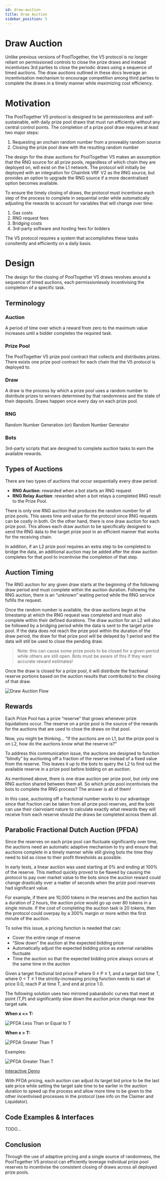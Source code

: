 ```yaml
---
id: draw-auction
title: Draw Auction
sidebar_position: 5
---
```


# Draw Auction

Unlike previous versions of PoolTogether, the V5 protocol is no longer reliant on permissioned controls to close the prize draws and instead incentivises 3rd parties to close the periodic draws using a sequence of timed auctions. The draw auctions outlined in these docs leverage an incentivisation mechanism to encourage competition among third parties to complete the draws in a timely manner while maximizing cost efficiency.

# Motivation
The PoolTogether V5 protocol is designed to be permissionless and self-sustainable, with daily prize pool draws that must run efficiently without any central control points. The completion of a prize pool draw requires at least two major steps:

1. Requesting an onchain random number from a proveably random source
2. Closing the prize pool draw with the resulting random number

The design for the draw auctions for PoolTogether V5 makes an assumption that the RNG source for all prize pools, regardless of which chain they are deployed on, will exist on the L1 network. The protocol will initially be deployed with an integration for Chainlink VRF V2 as the RNG source, but provides an option to upgrade the RNG source if a more decentralised option becomes available.

To ensure the timely closing of draws, the protocol must incentivise each step of the process to complete in sequential order while automatically adjusting the rewards to account for variables that will change over time:

1. Gas costs
2. RNG request fees
3. Bridging costs
4. 3rd-party software and hosting fees for bidders

The V5 protocol requires a system that accomplishes these tasks consitently and efficiently on a daily basis.

# Design
The design for the closing of PoolTogether V5 draws revolves around a sequence of timed auctions, each permissionlessly incentivising the completion of a specific task.

## Terminology

### Auction

A period of time over which a reward from zero to the maximum value increases until a bidder completes the required task.

### Prize Pool

The PoolTogether V5 prize pool contract that collects and distributes prizes. There exists one prize pool contract for each chain that the V5 protocol is deployed to.

### Draw

A draw is the process by which a prize pool uses a random number to distribute prizes to winners determined by that randomness and the state of their deposits. Draws happen once every day on each prize pool.

### RNG

Random Number Generation (or) Random Number Generator

### Bots
3rd-party scripts that are designed to complete auction tasks to earn the available rewards.

## Types of Auctions

There are two types of auctions that occur sequentially every draw period:

- **RNG Auction**: rewarded when a bot starts an RNG request
- **RNG Relay Auction**: rewarded when a bot relays a completed RNG result to the Prize Pool.

There is only one RNG auction that produces the random number for all prize pools. This saves time and value for the protocol since RNG requests can be costly in both. On the other hand, there is one draw auction for each prize pool. This allows each draw auction to be specifically designed to send the RNG data to the target prize pool in an efficient manner that works for the receiving chain.

In addition, if an L2 prize pool requires an extra step to be completed to bridge the data, an additional auction may be added after the draw auction completes for that pool to incentivise the completion of that step.

## Auction Timing

The RNG auction for any given draw starts at the beginning of the following draw period and must complete within the auction duration. Following the RNG auction, there is an “unknown” waiting period while the RNG service fufills the request.

Once the random number is available, the draw auctions begin at the timestamp at which the RNG request was completed and must also complete within their defined durations. The draw auction for an L2 will also be followed by a bridging period while the data is sent to the target prize pool. If the data does not reach the prize pool within the duration of the draw period, the draw for that prize pool will be delayed by 1 period and the data will still be used to close the pending draw.

> Note: this can cause some prize pools to be closed for a given period while others are still open. Bots must be aware of this if they want accurate reward estimates!

Once the draw is closed for a prize pool, it will distribute the fractional reserve portions based on the auction results that contributed to the closing of that draw.

![Draw Auction Flow](/img/v5/draw-auction/DrawAuction.png)

## Rewards

Each Prize Pool has a prize “reserve” that grows whenever prize liquidations occur. The reserve on a prize pool is the source of the rewards for the auctions that are used to close the draws on that pool.

Now, you might be thinking… “If the auctions are on L1, but the prize pool is on L2, how do the auctions know what the reserve is?”

To address this communication issue, the auctions are designed to function “blindly” by auctioning off a fraction of the reserve instead of a fixed value from the reserve. This leaves it up to the bots to query the L2 to find out the available reserve in a prize pool before bidding on an auction.

As mentioned above, there is one draw auction per prize pool, but only one RNG auction shared between them all. So which prize pool incentivises the bots to complete the RNG process? The answer is all of them!

In this case, auctioning off a fractional number works to our advantage since that fraction can be taken from all prize pool reserves, and the bots can use their clairvoiant nature to calculate exactly what rewards they will receive from each reserve should the draws be completed across them all.

## Parabolic Fractional Dutch Auction (PFDA)

Since the reserves on each prize pool can fluctuate significantly over time, the auctions need an automatic adaptive mechanism to try and ensure that auctions complete in a timely manner while still giving bots the time they need to bid as close to their profit thresholds as possible.

In early tests, a linear auction was used starting at 0% and ending at 100% of the reserve. This method quickly proved to be flawed by causing the protocol to pay over market value to the bots since the auction reward could change drastically over a matter of seconds when the prize pool reserves had significant value.

For example, if there are 10,000 tokens in the reserves and the auction has a duration of 2 hours, the auction price would go up over 80 tokens in a single minute. If the cost of completing the auction task is 20 tokens, then the protocol could overpay by a 300% margin or more within the first minute of the auction.

To solve this issue, a pricing function is needed that can:

- Cover the entire range of reserve
- “Slow down” the auction at the expected bidding price
- Automatically adjust the expected bidding price as external variables fluctuate
- Time the auction so that the expected bidding price always occurs at the same time in the auction

Given a target fractional bid price P where 0 ≤ P ≤ 1, and a target bid time T, where 0 < T ≤ 1 the strictly-increasing pricing function needs to start at price 0.0, reach P at time T, and end at price 1.0.

The following solution uses two mirrored pabarabolic curves that meet at point (T,P) and significantly slow down the auction price change near the target sale.

**When x <= T:**

![PFDA Less Than or Equal to T](/img/v5/draw-auction/PFDA_leT.png)

**When x > T:**

![PFDA Greater Than T](/img/v5/draw-auction/PFDA_gtT.png)

Examples:

![PFDA Greater Than T](/img/v5/draw-auction/PFDA_shape.png)

[Interactive Demo](https://www.desmos.com/calculator/kwxl5men0k)

With PFDA pricing, each auction can adjust its target bid price to be the last sale price while setting the target sale time to be earlier in the auction duration to speed up the process and allow more time to be given to the other incentivised processes in the protocol (see info on the Claimer and Liquidator).

## Code Examples & Interfaces

TODO…

## Conclusion

Through the use of adaptive pricing and a single source of randomness, the PoolTogether V5 protocol can efficiently leverage individual prize pool reserves to incentivise the consistent closing of draws across all deployed prize pools.
